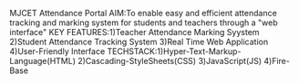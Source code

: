 MJCET Attendance Portal
AIM:To enable easy and efficient attendance tracking and marking system for students and teachers through a "web interface"
KEY FEATURES:1)Teacher Attendance Marking Syystem
             2)Student Attendance Tracking System
             3)Real Time Web Application 
             4)User-Friendly Interface
TECHSTACK:1)Hyper-Text-Markup-Language(HTML)
          2)Cascading-StyleSheets(CSS)
          3)JavaScript(JS)
          4)Fire-Base
          

